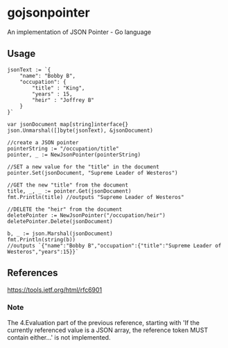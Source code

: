 # gojsonpointer
An implementation of JSON Pointer - Go language

## Usage
	jsonText := `{
		"name": "Bobby B",
		"occupation": {
			"title" : "King",
			"years" : 15,
			"heir" : "Joffrey B"			
		}
	}`
	
    var jsonDocument map[string]interface{}
    json.Unmarshal([]byte(jsonText), &jsonDocument)
    
    //create a JSON pointer
    pointerString := "/occupation/title"
    pointer, _ := NewJsonPointer(pointerString)
    
    //SET a new value for the "title" in the document     
    pointer.Set(jsonDocument, "Supreme Leader of Westeros")
    
    //GET the new "title" from the document
    title, _, _ := pointer.Get(jsonDocument)
    fmt.Println(title) //outputs "Supreme Leader of Westeros"
    
    //DELETE the "heir" from the document
    deletePointer := NewJsonPointer("/occupation/heir")
    deletePointer.Delete(jsonDocument)
    
    b, _ := json.Marshal(jsonDocument)
    fmt.Println(string(b))
    //outputs `{"name":"Bobby B","occupation":{"title":"Supreme Leader of Westeros","years":15}}`


## References
https://tools.ietf.org/html/rfc6901

### Note
The 4.Evaluation part of the previous reference, starting with 'If the currently referenced value is a JSON array, the reference token MUST contain either...' is not implemented.
